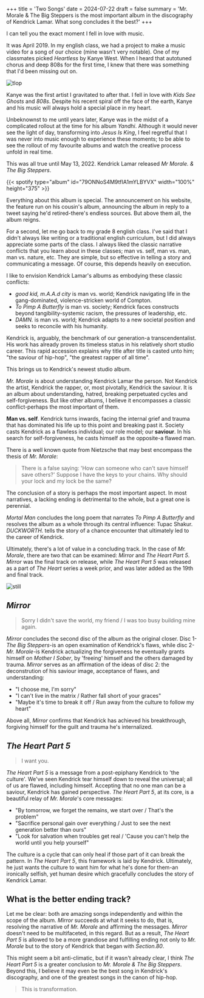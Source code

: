 +++
title = 'Two Songs'
date = 2024-07-22
draft = false
summary = 'Mr. Morale & The Big Steppers is the most important album in the discography of Kendrick Lamar. What song concludes it the best?'
+++

I can tell you the exact moment I fell in love with music.

It was April 2019. In my english class, we had a project to make a music video for a song of our choice (mine wasn't very notable). One of my classmates picked *Heartless* by Kanye West. When I heard that autotuned chorus and deep 808s for the first time, I knew that there was something that I'd been missing out on.

![tlop](/images/mm-ending/tlop-art.jpeg)

Kanye was the first artist I gravitated to after that. I fell in love with *Kids See Ghosts* and *808s*. Despite his recent spiral off the face of the earth, Kanye and his music will always hold a special place in my heart.

Unbeknownst to me until years later, Kanye was in the midst of a complicated rollout at the time for his album *Yandhi*. Although it would never see the light of day, transforming into *Jesus Is King*, I feel regretful that I was never into music enough to experience these moments; to be able to see the rollout of my favourite albums and watch the creative process unfold in real time.

This was all true until May 13, 2022. Kendrick Lamar released *Mr Morale. & The Big Steppers*.

{{< spotify type="album" id="79ONNoS4M9tfIA1mYLBYVX" width="100%" height="375" >}}

Everything about this album is special. The announcement on his website, the feature run on his cousin's album, announcing the album in reply to a tweet saying he'd retired-there's endless sources. But above them all, the album reigns.

For a second, let me go back to my grade 8 english class. I've said that I didn't always like writing or a traditional english curriculum, but I did always appreciate some parts of the class. I always liked the classic narrative conflicts that you learn about in these classes; man vs. self, man vs. man, man vs. nature, etc. They are simple, but so effective in telling a story and communicating a message. Of course, this depends heavily on execution.

I like to envision Kendrick Lamar's albums as embodying these classic conflicts:

* *good kid, m.A.A.d city* is man vs. world; Kendrick navigating life in the gang-dominated, violence-stricken world of Compton.
* *To Pimp A Butterfly* is man vs. society; Kendrick faces constructs beyond tangibility-systemic racism, the pressures of leadership, etc.
* *DAMN.* is man vs. world; Kendrick adapts to a new societal position and seeks to reconcile with his humanity.

Kendrick is, arguably, the benchmark of our generation-a transcendentalist. His work has already proven its timeless status in his relatively short studio career. This rapid accession explains why title after title is casted unto him; "the saviour of hip-hop", "the greatest rapper of all time".

This brings us to Kendrick's newest studio album.

*Mr. Morale* is about understanding Kendrick Lamar the person. Not Kendrick the artist, Kendrick the rapper, or, most pivotally, Kendrick the saviour. It is an album about understanding, hatred, breaking perpetuated cycles and self-forgiveness. But like other albums, I believe it encompasses a classic conflict-perhaps the most important of them.

**Man vs. self**. Kendrick turns inwards, facing the internal grief and trauma that has dominated his life up to this point and breaking past it. Society casts Kendrick as a flawless individual; our role model; our **saviour**. In his search for self-forgiveness, he casts himself as the opposite-a flawed man.

There is a well known quote from Nietzsche that may best encompass the thesis of *Mr. Morale*:

> There is a false saying: 'How can someone who can't save himself save others?' Suppose I have the keys to your chains. Why should your lock and my lock be the same?

The conclusion of a story is perhaps the most important aspect. In most narratives, a lacking ending is detrimental to the whole, but a great one is perennial.

*Mortal Man* concludes the long poem that narrates *To Pimp A Butterfly* and resolves the album as a whole through its central influence: Tupac Shakur. *DUCKWORTH.* tells the story of a chance encounter that ultimately led to the career of Kendrick.

Ultimately, there's a lot of value in a concluding track. In the case of *Mr. Morale*, there are two that can be examined: *Mirror* and *The Heart Part 5*. *Mirror* was the final track on release, while *The Heart Part 5* was released as a part of *The Heart* series a week prior, and was later added as the 19th and final track.

![still](/images/mm-ending/count-me-out-still.webp)

## *Mirror*

> Sorry I didn't save the world, my friend / I was too busy building mine again.

*Mirror* concludes the second disc of the album as the original closer. Disc 1-*The Big Steppers*-is an open examination of Kendrick's flaws, while disc 2-*Mr. Morale*-is Kendrick actualizing the forgiveness he eventually grants himself on *Mother I Sober*, by 'freeing' himself and the others damaged by trauma. *Mirror* serves as an affirmation of the ideas of disc 2: the deconstrution of his saviour image, acceptance of flaws, and understanding:

* "I choose me, I'm sorry"
* "I can't live in the matrix / Rather fall short of your graces"
* "Maybe it's time to break it off / Run away from the culture to follow my heart"

Above all, *Mirror* confirms that Kendrick has achieved his breakthrough, forgiving himself for the guilt and trauma he's internalized. 

## *The Heart Part 5*

> I want you.

*The Heart Part 5* is a message from a post-epiphany Kendrick to 'the culture'. We've seen Kendrick tear himself down to reveal the universal; all of us are flawed, including himself. Accepting that no one man can be a saviour, Kendrick has gained perspective. *The Heart Part 5*, at its core, is a beautiful relay of *Mr. Morale*'s core messages:

* "By tomorrow, we forget the remains, we start over / That's the problem"
* "Sacrifice personal gain over everything / Just to see the next generation better than ours"
* "Look for salvation when troubles get real / 'Cause you can't help the world until you help yourself"

The culture is a cycle that can only heal if those part of it can break the pattern. In *The Heart Part 5*, this framework is laid by Kendrick. Ultimately, he just wants the culture to want him for what he's done for them-an ironically selfish, yet human desire which gracefully concludes the story of Kendrick Lamar.

## What is the better ending track?

Let me be clear: both are amazing songs independently and within the scope of the album. *Mirror* succeeds at what it seeks to do, that is, resolving the narrative of *Mr. Morale* and affirming the messages. *Mirror* doesn't need to be multifaceted, in this regard. But as a result, *The Heart Part 5* is allowed to be a more grandiose and fulfilling ending not only to *Mr. Morale* but to the story of Kendrick that began with *Section.80*.

This might seem a bit anti-climatic, but if it wasn't already clear, I think *The Heart Part 5* is a greater conclusion to *Mr. Morale & The Big Steppers*. Beyond this, I believe it may even be the best song in Kendrick's discography, and one of the greatest songs in the canon of hip-hop.

> This is transformation.
